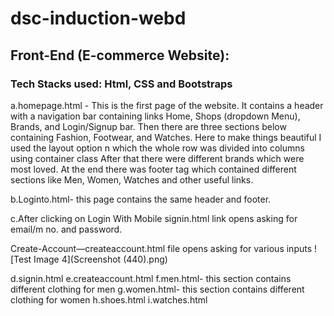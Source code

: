 # dsc-induction-webd
## Front-End (E-commerce Website):
### Tech Stacks used: Html, CSS and Bootstraps


a.homepage.html - This is the first page of the website. It contains a header with a navigation bar containing links Home, Shops (dropdown Menu), Brands, and Login/Signup bar. Then there are three sections below containing Fashion, Footwear, and Watches. Here to make things beautiful I used the layout option n which the whole row was divided into columns using container class After that there were different brands which were most loved. At the end there was footer tag which contained different sections like Men, Women, Watches and other useful links.

b.Loginto.html- this page contains the same header and footer.
 
c.After clicking on Login With Mobile signin.html link opens asking for email/m no. and password.
 

Create-Account—createaccount.html file opens asking for various inputs
![Test Image 4](Screenshot (440).png)
 
d.signin.html
e.createaccount.html
f.men.html- this section contains different clothing for men 
g.women.html- this section contains different clothing for women
h.shoes.html
i.watches.html
